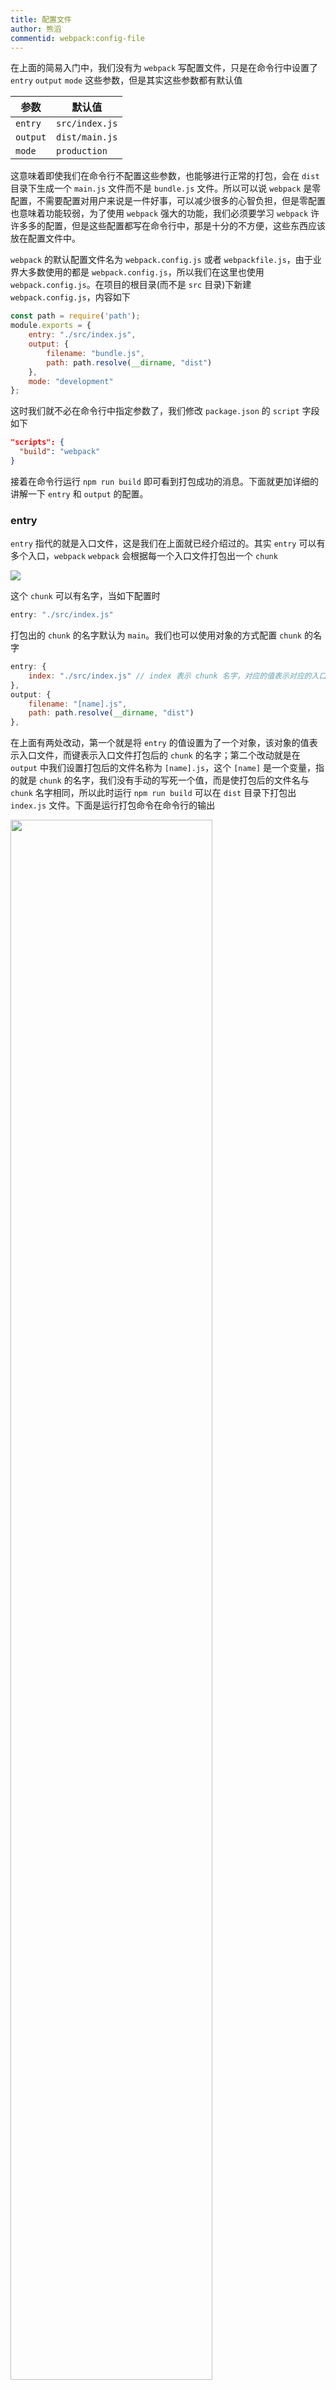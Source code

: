 ```yaml
---
title: 配置文件
author: 熊滔
commentid: webpack:config-file
---
```


在上面的简易入门中，我们没有为 `webpack` 写配置文件，只是在命令行中设置了 `entry` `output` `mode` 这些参数，但是其实这些参数都有默认值

| 参数     | 默认值         |
| -------- | -------------- |
| `entry`  | `src/index.js` |
| `output` | `dist/main.js` |
| `mode`   | `production`   |

这意味着即使我们在命令行不配置这些参数，也能够进行正常的打包，会在 `dist` 目录下生成一个 `main.js` 文件而不是 `bundle.js` 文件。所以可以说 `webpack` 是零配置，不需要配置对用户来说是一件好事，可以减少很多的心智负担，但是零配置也意味着功能较弱，为了使用 `webpack` 强大的功能，我们必须要学习 `webpack` 许许多多的配置，但是这些配置都写在命令行中，那是十分的不方便，这些东西应该放在配置文件中。

`webpack` 的默认配置文件名为 `webpack.config.js` 或者 `webpackfile.js`，由于业界大多数使用的都是 `webpack.config.js`，所以我们在这里也使用 `webpack.config.js`。在项目的根目录(而不是 `src` 目录)下新建 `webpack.config.js`，内容如下

```javascript
const path = require('path');
module.exports = {
    entry: "./src/index.js",
    output: {
        filename: "bundle.js",
        path: path.resolve(__dirname, "dist")
    },
    mode: "development"
};
```

这时我们就不必在命令行中指定参数了，我们修改 `package.json` 的 `script` 字段如下

```json
"scripts": {
  "build": "webpack"
}
```

接着在命令行运行 `npm run build` 即可看到打包成功的消息。下面就更加详细的讲解一下 `entry` 和 `output` 的配置。

### entry

`entry` 指代的就是入口文件，这是我们在上面就已经介绍过的。其实 `entry` 可以有多个入口，`webpack` `webpack` 会根据每一个入口文件打包出一个 `chunk`

<img src="https://gitee.com/lastknightcoder/blogimage/raw/master/20200718152109.png"/>

这个 `chunk` 可以有名字，当如下配置时

```javascript
entry: "./src/index.js"
```

打包出的 `chunk` 的名字默认为 `main`。我们也可以使用对象的方式配置 `chunk` 的名字

```javascript
entry: {
    index: "./src/index.js" // index 表示 chunk 名字，对应的值表示对应的入口文件
},
output: {
    filename: "[name].js",
    path: path.resolve(__dirname, "dist")
},
```

在上面有两处改动，第一个就是将 `entry` 的值设置为了一个对象，该对象的值表示入口文件，而键表示入口文件打包后的 `chunk` 的名字；第二个改动就是在 `output` 中我们设置打包后的文件名称为 `[name].js`，这个 `[name]` 是一个变量，指的就是 `chunk` 的名字，我们没有手动的写死一个值，而是使打包后的文件名与 `chunk` 名字相同，所以此时运行 `npm run build` 可以在 `dist` 目录下打包出 `index.js` 文件。下面是运行打包命令在命令行的输出

<img src="https://gitee.com/lastknightcoder/blogimage/raw/master/20200718150150.png" width="80%"/>

### output

`output` 的常见配置选项如下

| 选项         | 功能                                                       |
| ------------ | ---------------------------------------------------------- |
| `filename`   | 指定文件名称，可以为 `[name]` `[chunkHash]` 以及它们的组合 |
| `path`       | 打包后的文件放置的路径                                     |
| `publicPath` | 项目的根目录 |

`filename` 是用来指定打包后的文件名的，我们除了可以指定特定的名称如 `bundle.js` 外，还可以使用 `[name]` `[chunkHash]` 等变量，分别指打包后的 `chunk` 的名称和打包后文件内容计算出的 `hash` 值。二者可以进行组合使用，如

```javascript
output: {
    filename: "[name][chunkHash].js",
    path: path.resolve(__dirname, "dist")
}
```

